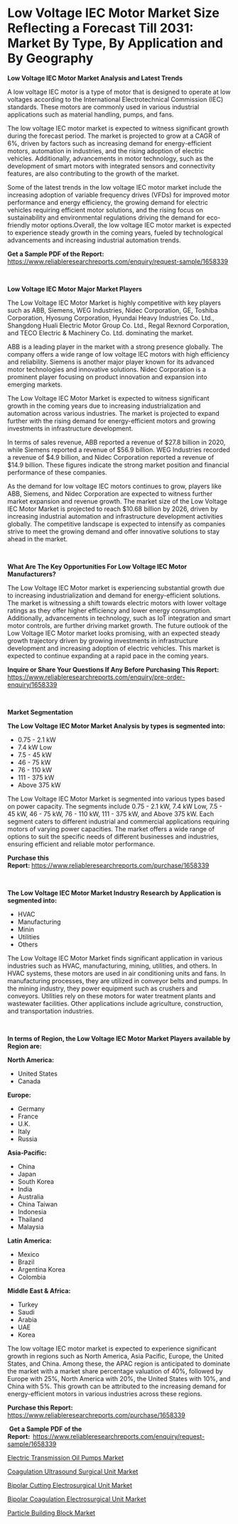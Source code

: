 <p><h1>Low Voltage IEC Motor Market Size Reflecting a Forecast Till 2031: Market By Type, By Application and By Geography</h1></p><p><strong>Low Voltage IEC Motor Market Analysis and Latest Trends</strong></p>
<p><p>A low voltage IEC motor is a type of motor that is designed to operate at low voltages according to the International Electrotechnical Commission (IEC) standards. These motors are commonly used in various industrial applications such as material handling, pumps, and fans.</p><p>The low voltage IEC motor market is expected to witness significant growth during the forecast period. The market is projected to grow at a CAGR of 6%, driven by factors such as increasing demand for energy-efficient motors, automation in industries, and the rising adoption of electric vehicles. Additionally, advancements in motor technology, such as the development of smart motors with integrated sensors and connectivity features, are also contributing to the growth of the market.</p><p>Some of the latest trends in the low voltage IEC motor market include the increasing adoption of variable frequency drives (VFDs) for improved motor performance and energy efficiency, the growing demand for electric vehicles requiring efficient motor solutions, and the rising focus on sustainability and environmental regulations driving the demand for eco-friendly motor options.Overall, the low voltage IEC motor market is expected to experience steady growth in the coming years, fueled by technological advancements and increasing industrial automation trends.</p></p>
<p><strong>Get a Sample PDF of the Report:&nbsp;</strong> <a href="https://www.reliableresearchreports.com/enquiry/request-sample/1658339">https://www.reliableresearchreports.com/enquiry/request-sample/1658339</a></p>
<p>&nbsp;</p>
<p><strong>Low Voltage IEC Motor Major Market Players</strong></p>
<p><p>The Low Voltage IEC Motor Market is highly competitive with key players such as ABB, Siemens, WEG Industries, Nidec Corporation, GE, Toshiba Corporation, Hyosung Corporation, Hyundai Heavy Industries Co. Ltd., Shangdong Huali Electric Motor Group Co. Ltd., Regal Rexnord Corporation, and TECO Electric & Machinery Co. Ltd. dominating the market.</p><p>ABB is a leading player in the market with a strong presence globally. The company offers a wide range of low voltage IEC motors with high efficiency and reliability. Siemens is another major player known for its advanced motor technologies and innovative solutions. Nidec Corporation is a prominent player focusing on product innovation and expansion into emerging markets.</p><p>The Low Voltage IEC Motor Market is expected to witness significant growth in the coming years due to increasing industrialization and automation across various industries. The market is projected to expand further with the rising demand for energy-efficient motors and growing investments in infrastructure development.</p><p>In terms of sales revenue, ABB reported a revenue of $27.8 billion in 2020, while Siemens reported a revenue of $56.9 billion. WEG Industries recorded a revenue of $4.9 billion, and Nidec Corporation reported a revenue of $14.9 billion. These figures indicate the strong market position and financial performance of these companies.</p><p>As the demand for low voltage IEC motors continues to grow, players like ABB, Siemens, and Nidec Corporation are expected to witness further market expansion and revenue growth. The market size of the Low Voltage IEC Motor Market is projected to reach $10.68 billion by 2026, driven by increasing industrial automation and infrastructure development activities globally. The competitive landscape is expected to intensify as companies strive to meet the growing demand and offer innovative solutions to stay ahead in the market.</p></p>
<p>&nbsp;</p>
<p><strong>What Are The Key Opportunities For Low Voltage IEC Motor Manufacturers?</strong></p>
<p><p>The Low Voltage IEC Motor market is experiencing substantial growth due to increasing industrialization and demand for energy-efficient solutions. The market is witnessing a shift towards electric motors with lower voltage ratings as they offer higher efficiency and lower energy consumption. Additionally, advancements in technology, such as IoT integration and smart motor controls, are further driving market growth. The future outlook of the Low Voltage IEC Motor market looks promising, with an expected steady growth trajectory driven by growing investments in infrastructure development and increasing adoption of electric vehicles. This market is expected to continue expanding at a rapid pace in the coming years.</p></p>
<p><strong>Inquire or Share Your Questions If Any Before Purchasing This Report:</strong> <a href="https://www.reliableresearchreports.com/enquiry/pre-order-enquiry/1658339">https://www.reliableresearchreports.com/enquiry/pre-order-enquiry/1658339</a></p>
<p>&nbsp;</p>
<p><strong>Market Segmentation</strong></p>
<p><strong>The Low Voltage IEC Motor Market Analysis by types is segmented into:</strong></p>
<p><ul><li>0.75 - 2.1 kW</li><li>7.4 kW Low</li><li>7.5 - 45 kW</li><li>46 - 75 kW</li><li>76 - 110 kW</li><li>111 - 375 kW</li><li>Above 375 kW</li></ul></p>
<p><p>The Low Voltage IEC Motor Market is segmented into various types based on power capacity. The segments include 0.75 - 2.1 kW, 7.4 kW Low, 7.5 - 45 kW, 46 - 75 kW, 76 - 110 kW, 111 - 375 kW, and Above 375 kW. Each segment caters to different industrial and commercial applications requiring motors of varying power capacities. The market offers a wide range of options to suit the specific needs of different businesses and industries, ensuring efficient and reliable motor performance.</p></p>
<p><strong>Purchase this Report:&nbsp;</strong><a href="https://www.reliableresearchreports.com/purchase/1658339">https://www.reliableresearchreports.com/purchase/1658339</a></p>
<p>&nbsp;</p>
<p><strong>The Low Voltage IEC Motor Market Industry Research by Application is segmented into:</strong></p>
<p><ul><li>HVAC</li><li>Manufacturing</li><li>Minin</li><li>Utilities</li><li>Others</li></ul></p>
<p><p>The Low Voltage IEC Motor Market finds significant application in various industries such as HVAC, manufacturing, mining, utilities, and others. In HVAC systems, these motors are used in air conditioning units and fans. In manufacturing processes, they are utilized in conveyor belts and pumps. In the mining industry, they power equipment such as crushers and conveyors. Utilities rely on these motors for water treatment plants and wastewater facilities. Other applications include agriculture, construction, and transportation industries.</p></p>
<p>&nbsp;</p>
<p><strong>In terms of Region, the Low Voltage IEC Motor Market Players available by Region are:</strong></p>
<p>
    <p> <strong> North America: </strong>
        <ul>
            <li>United States</li>
            <li>Canada</li>
        </ul>
        </p> 
    <p> <strong> Europe: </strong>
        <ul>
            <li>Germany</li>
            <li>France</li>
            <li>U.K.</li>
            <li>Italy</li>
            <li>Russia</li>
        </ul>
        </p> 
    <p> <strong> Asia-Pacific: </strong>
        <ul>
            <li>China</li>
            <li>Japan</li>
            <li>South Korea</li>
            <li>India</li>
            <li>Australia</li>
            <li>China Taiwan</li>
            <li>Indonesia</li>
            <li>Thailand</li>
            <li>Malaysia</li>
        </ul>
        </p> 
    <p> <strong> Latin America: </strong>
        <ul>
            <li>Mexico</li>
            <li>Brazil</li>
            <li>Argentina Korea</li>
            <li>Colombia</li>
        </ul>
        </p> 
    <p> <strong> Middle East & Africa: </strong>
        <ul>
            <li>Turkey</li>
            <li>Saudi</li>
            <li>Arabia</li>
            <li>UAE</li>
            <li>Korea</li>
        </ul>
    </p>
    </p>
<p><p>The low voltage IEC motor market is expected to experience significant growth in regions such as North America, Asia Pacific, Europe, the United States, and China. Among these, the APAC region is anticipated to dominate the market with a market share percentage valuation of 40%, followed by Europe with 25%, North America with 20%, the United States with 10%, and China with 5%. This growth can be attributed to the increasing demand for energy-efficient motors in various industries across these regions.</p></p>
<p><strong>Purchase this Report: </strong><a href="https://www.reliableresearchreports.com/purchase/1658339">https://www.reliableresearchreports.com/purchase/1658339</a></p>
<p>&nbsp;<strong>Get a Sample PDF of the Report:&nbsp;&nbsp;</strong><a href="https://www.reliableresearchreports.com/enquiry/request-sample/1658339">https://www.reliableresearchreports.com/enquiry/request-sample/1658339</a></p>
<p><strong></strong></p>
<p><p><a href="https://github.com/jsmusil/Market-Research-Report-List-1/blob/main/electric-transmission-oil-pumps-market.md">Electric Transmission Oil Pumps Market</a></p><p><a href="https://medium.com/@amirwisozk/coagulation-ultrasound-surgical-unit-market-competitive-analysis-market-trends-and-forecast-to-73211932ab2c">Coagulation Ultrasound Surgical Unit Market</a></p><p><a href="https://medium.com/@amirwisozk/bipolar-cutting-electrosurgical-unit-market-insights-into-market-cagr-market-trends-and-growth-a709421d7a57">Bipolar Cutting Electrosurgical Unit Market</a></p><p><a href="https://medium.com/@amirwisozk/bipolar-coagulation-electrosurgical-unit-market-insight-market-trends-growth-forecasted-from-147e80a35abd">Bipolar Coagulation Electrosurgical Unit Market</a></p><p><a href="https://github.com/bmorecock/Market-Research-Report-List-1/blob/main/particle-building-block-market.md">Particle Building Block Market</a></p></p>